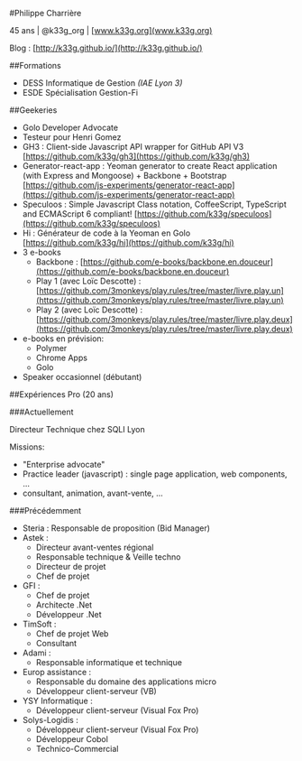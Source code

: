 #Philippe Charrière

45 ans | @k33g_org | [www.k33g.org](www.k33g.org)

Blog : [http://k33g.github.io/](http://k33g.github.io/)

##Formations

- DESS Informatique de Gestion *(IAE Lyon 3)*
- ESDE Spécialisation Gestion-Fi

##Geekeries

- Golo Developer Advocate
- Testeur pour Henri Gomez
- GH3 : Client-side Javascript API wrapper for GitHub API V3 [https://github.com/k33g/gh3](https://github.com/k33g/gh3)
- Generator-react-app : Yeoman generator to create React application (with Express and Mongoose) + Backbone + Bootstrap [https://github.com/js-experiments/generator-react-app](https://github.com/js-experiments/generator-react-app)
- Speculoos : Simple Javascript Class notation, CoffeeScript, TypeScript and ECMAScript 6 compliant! [https://github.com/k33g/speculoos](https://github.com/k33g/speculoos)
- Hi : Générateur de code à la Yeoman en Golo [https://github.com/k33g/hi](https://github.com/k33g/hi)
- 3 e-books
    - Backbone : [https://github.com/e-books/backbone.en.douceur](https://github.com/e-books/backbone.en.douceur)
    - Play 1 (avec Loïc Descotte) : [https://github.com/3monkeys/play.rules/tree/master/livre.play.un](https://github.com/3monkeys/play.rules/tree/master/livre.play.un)
    - Play 2 (avec Loïc Descotte) : [https://github.com/3monkeys/play.rules/tree/master/livre.play.deux](https://github.com/3monkeys/play.rules/tree/master/livre.play.deux)
- e-books en prévision:
    - Polymer
    - Chrome Apps
    - Golo
- Speaker occasionnel (débutant)

##Expériences Pro (20 ans)

###Actuellement

Directeur Technique chez SQLI Lyon

Missions:

- "Enterprise advocate"
- Practice leader (javascript) : single page application, web components, ...
- consultant, animation, avant-vente, ...

###Précédemment

- Steria : Responsable de proposition (Bid Manager) 
- Astek : 
    - Directeur avant-ventes régional
    - Responsable technique & Veille techno
    - Directeur de projet
    - Chef de projet
- GFI :
    - Chef de projet
    - Architecte .Net
    - Développeur .Net
- TimSoft :
    - Chef de projet Web
    - Consultant
- Adami :
    - Responsable informatique et technique
- Europ assistance :
    - Responsable du domaine des applications micro
    - Développeur client-serveur (VB)
- YSY Informatique :
    - Développeur client-serveur (Visual Fox Pro)
- Solys-Logidis :
    - Développeur client-serveur (Visual Fox Pro)
    - Développeur Cobol
    - Technico-Commercial


